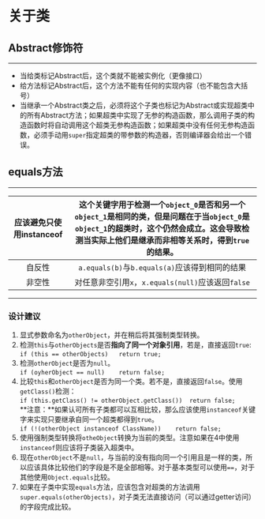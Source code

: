# 关于类
## Abstract修饰符
***
* 当给类标记Abstract后，这个类就不能被实例化（更像接口）
* 给方法标记Abstract后，这个方法不能有任何的实现内容（也不能包含大括号）
* 当继承一个Abstract类之后，必须将这个子类也标记为Abstract或实现超类中的所有Abstract方法；如果超类中实现了无参的构造函数，那么调用子类的构造函数时将自动调用这个超类无参构造函数；如果超类中没有任何无参构造函数，必须手动用`super`指定超类的带参数的构造器，否则编译器会给出一个错误。
## equals方法
***
| 应该避免只使用instanceof | 这个关键字用于检测一个`object_0`是否和另一个`object_1`是相同的类，但是问题在于当`object_0`是`object_1`的超类时，这个仍然会成立。这会导致检测当实际上他们是继承而非相等关系时，得到`true`的结果。 |
|     :-:    |:-:|
|   自反性 | `a.equals(b)`与`b.equals(a)`应该得到相同的结果   |
|   非空性  |   对任意非空引用`x`，`x.equals(null)`应该返回`false`  |
***
### 设计建议
1. 显式参数命名为`otherObject`，并在稍后将其强制类型转换。
2. 检测`this`与`otherObjects`是否**指向了同一个对象引用**，若是，直接返回`true`:  
   `if (this == otherObjects)   return true;`  
3. 检测`otherObject`是否为`null`。  
   `if (oyherObject == null)    return false;`
4. 比较`this`和`otherObject`是否为同一个类。若不是，直接返回`false`。使用`getClass()`检测：  
   `if (this.getClass() != otherObject.getClass())  return false;`  
   **注意：**如果认可所有子类都可以互相比较，那么应该使用`instanceof`关键字来实现只要继承自同一个超类都得到`true`。  
   `if (!(otherObject instanceof ClassName))    return false;`
5. 使用强制类型转换将`otheObject`转换为当前的类型。注意如果在4中使用`instanceof`则应该将子类装入超类中。
6. 现在`otherObject`不是`null`，与当前的没有指向同一个引用且是一样的类，所以应该具体比较他们的字段是不是全部相等。对于基本类型可以使用`==`，对于其他使用`Object.equals`比较。
7. 如果在子类中实现`equals`方法，应该包含对超类的方法调用`super.equals(otherObjects)`，对子类无法直接访问（可以通过getter访问）的字段完成比较。


